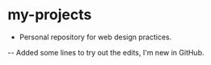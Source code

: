 # my-projects

- Personal repository for web design practices.

-- Added some lines to try out the edits, I'm new in GitHub.
